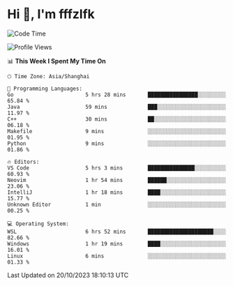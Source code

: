 # Hi 👋, I'm fffzlfk

<!--START_SECTION:waka-->
![Code Time](http://img.shields.io/badge/Code%20Time-523%20hrs%2022%20mins-blue)

![Profile Views](http://img.shields.io/badge/Profile%20Views-0-blue)

📊 **This Week I Spent My Time On** 

```text
🕑︎ Time Zone: Asia/Shanghai

💬 Programming Languages: 
Go                       5 hrs 28 mins       ████████████████░░░░░░░░░   65.84 % 
Java                     59 mins             ███░░░░░░░░░░░░░░░░░░░░░░   11.97 % 
C++                      30 mins             ██░░░░░░░░░░░░░░░░░░░░░░░   06.18 % 
Makefile                 9 mins              ░░░░░░░░░░░░░░░░░░░░░░░░░   01.95 % 
Python                   9 mins              ░░░░░░░░░░░░░░░░░░░░░░░░░   01.86 % 

🔥 Editors: 
VS Code                  5 hrs 3 mins        ███████████████░░░░░░░░░░   60.93 % 
Neovim                   1 hr 54 mins        ██████░░░░░░░░░░░░░░░░░░░   23.06 % 
IntelliJ                 1 hr 18 mins        ████░░░░░░░░░░░░░░░░░░░░░   15.77 % 
Unknown Editor           1 min               ░░░░░░░░░░░░░░░░░░░░░░░░░   00.25 % 

💻 Operating System: 
WSL                      6 hrs 52 mins       █████████████████████░░░░   82.66 % 
Windows                  1 hr 19 mins        ████░░░░░░░░░░░░░░░░░░░░░   16.01 % 
Linux                    6 mins              ░░░░░░░░░░░░░░░░░░░░░░░░░   01.33 % 
```


 Last Updated on 20/10/2023 18:10:13 UTC
<!--END_SECTION:waka-->
